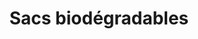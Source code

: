 ---
title: Sacs biodégradables
description: "Performance Plastics Ltd est le leader dans la production de sacs en plastique biodégradables à Maurice. Depuis mars 2016, nous fabriquons uniquement des sacs à manche en plastique 100% biodégradable."
image: src/assets/images/biobag.jpeg
imageAlt: Sacs bretelles biodégradables
products:
  - title: S3M PLAIN
    subtitle: Sacs bretelles
    specs:
      - "Dimension: 14 x 16 pouces"
      - "Soufflets latéraux: 2 x 2.25 pouces"
      - "Épaisseur: 20 microns"
  - title: S PLAIN
    subtitle: Sacs bretelles
    specs:
      - "Dimension: 15 x 17 pouces"
      - "Soufflets latéraux: 2 x 2.5 pouces"
      - "Épaisseur: 20 microns"
  - title: XL19 PLAIN
    subtitle: Sacs bretelles
    specs:
      - "Dimension: 17.5 x 19 pouces"
      - "Soufflets latéraux: 2 x 3 pouces"
      - "Épaisseur: 25 microns"
  - title: 3XL PLAIN
    subtitle: Sacs bretelles
    specs:
      - "Dimension: 27 x 25 pouces"
      - "Soufflets latéraux: 2 x 5.5 pouces"
      - "Épaisseur: 20 microns"
  - title: 10*14
    subtitle: Sacs à poignée découpée
    specs:
      - "Dimension: 10 x 14 pouces"
      - "Épaisseur: 60 microns"
  - title: 15*20
    subtitle: Sacs à poignée découpée
    specs:
      - "Dimension: 15 x 20 pouces"
      - "Épaisseur: 70 microns"
  - title: 9*12 Bio
    subtitle: Sacs en rouleaux
    specs:
      - "Dimension: 9 x 12 pouces"
      - "Épaisseur: 14 microns"
      - "Par rouleau: 500pcs"
  - title: 28*42.5 Bio
    subtitle: Sacs en rouleaux
    specs:
      - "Dimension: 28 x 42.5 cms"
      - "Épaisseur: 14 microns"
      - "Par rouleau: 200pcs, 500pcs"
---